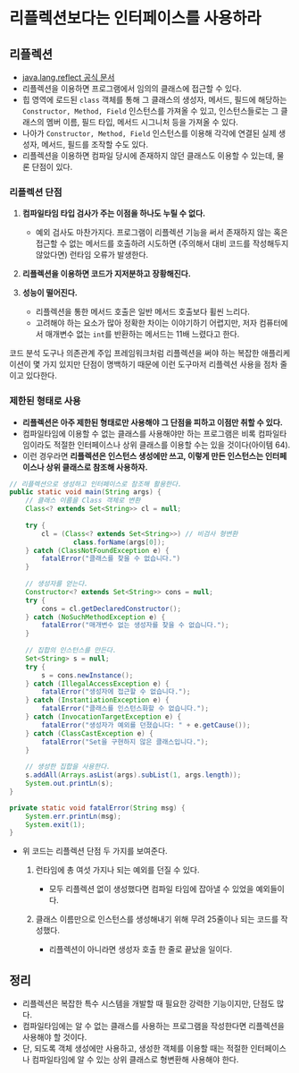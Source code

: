 # 리플렉션보다는 인터페이스를 사용하라

## 리플렉션

* [java.lang.reflect 공식 문서](https://docs.oracle.com/javase/8/docs/api/java/lang/reflect/package-summary.html) 
* 리플렉션을 이용하면 프로그램에서 임의의 클래스에 접근할 수 있다.
* 힙 영역에 로드된 `class` 객체를 통해 그 클래스의 생성자, 메서드, 필드에 해당하는 `Constructor, Method, Field` 인스턴스를 가져올 수 있고,
 인스턴스들로는 그 클래스의 멤버 이름, 필드 타입, 메서드 시그니처 등을 가져올 수 있다.
* 나아가 `Constructor, Method, Field` 인스턴스를 이용해 각각에 연결된 실제 생성자, 메서드, 필드를 조작할 수도 있다.
* 리플렉션을 이용하면 컴파일 당시에 존재하지 않던 클래스도 이용할 수 있는데, 물론 단점이 있다.

### 리플렉션 단점

1. **컴파일타임 타입 검사가 주는 이점을 하나도 누릴 수 없다.**
   * 예외 검사도 마찬가지다. 프로그램이 리플렉션 기능을 써서 존재하지 않는 혹은 접근할 수 없는 메서드를 호출하려 시도하면 (주의해서 대비 코드를
    작성해두지 않았다면) 런타임 오류가 발생한다.

2. **리플렉션을 이용하면 코드가 지저분하고 장황해진다.**

3. **성능이 떨어진다.**
   * 리플렉션을 통한 메서드 호출은 일반 메서드 호출보다 휠씬 느리다.
   * 고려해야 하는 요소가 많아 정확한 차이는 이야기하기 어렵지만, 저자 컴퓨터에서 매개변수 없는 `int`를 반환하는 메서드는 11배 느렸다고 한다.

코드 분석 도구나 의존관계 주입 프레임워크처럼 리플렉션을 써야 하는 복잡한 애플리케이션이 몇 가지 있지만 단점이 명백하기 때문에 이런 도구마저 리플렉션
 사용을 점차 줄이고 있다한다.

### 제한된 형태로 사용

* **리플렉션은 아주 제한된 형태로만 사용해야 그 단점을 피하고 이점만 취할 수 있다.**
* 컴파일타임에 이용할 수 없는 클래스를 사용해야만 하는 프로그램은 비록 컴파일타임이라도 적절한 인터페이스나 상위 클래스를 이용할 수는 있을 것이다(아이템 64).
* 이런 경우라면 **리플렉션은 인스턴스 생성에만 쓰고, 이렇게 만든 인스턴스는 인터페이스나 상위 클래스로 참조해 사용하자.**

```java
// 리플렉션으로 생성하고 인터페이스로 참조해 활용한다.
public static void main(String args) {
    // 클래스 이름을 Class 객체로 변환
    Class<? extends Set<String>> cl = null;
    
    try {
        cl = (Class<? extends Set<String>>) // 비검사 형변환
                class.forName(args[0]);
    } catch (ClassNotFoundException e) {
        fatalError("클래스를 찾을 수 없습니다.")
    }
    
    // 생성자를 얻는다.
    Constructor<? extends Set<String>> cons = null;
    try {
        cons = cl.getDeclaredConstructor();
    } catch (NoSuchMethodException e) {
        fatalError("매개변수 없는 생성자를 찾을 수 없습니다.");
    }
    
    // 집합의 인스턴스를 만든다.
    Set<String> s = null;
    try {
        s = cons.newInstance();
    } catch (IllegalAccessException e) {
        fatalError("생성자에 접근할 수 없습니다.");
    } catch (InstantiationException e) {
        fatalError("클래스를 인스턴스화할 수 없습니다.");
    } catch (InvocationTargetException e) {
        fatalError("생성자가 예외를 던졌습니다: " + e.getCause());
    } catch (ClassCastException e) {
        fatalError("Set을 구현하지 않은 클래스입니다.");
    }
    
    // 생성한 집합을 사용한다.
    s.addAll(Arrays.asList(args).subList(1, args.length));
    System.out.printLn(s);
}

private static void fatalError(String msg) {
    System.err.printLn(msg);
    System.exit(1);
}
```

* 위 코드는 리플렉션 단점 두 가지를 보여준다.
  1. 런타임에 총 여섯 가지나 되는 예외를 던질 수 있다.
     * 모두 리플렉션 없이 생성했다면 컴파일 타임에 잡아낼 수 있었을 예외들이다.
     
  2. 클래스 이름만으로 인스턴스를 생성해내기 위해 무려 25줄이나 되는 코드를 작성했다.
     * 리플렉션이 아니라면 생성자 호출 한 줄로 끝났을 일이다.

## 정리

* 리플렉션은 복잡한 특수 시스템을 개발할 때 필요한 강력한 기능이지만, 단점도 많다.
* 컴파일타임에는 알 수 없는 클래스를 사용하는 프로그램을 작성한다면 리플렉션을 사용해야 할 것이다.
* 단, 되도록 객체 생성에만 사용하고, 생성한 객체를 이용할 때는 적절한 인터페이스나 컴파일타임에 알 수 있는 상위 클래스로 형변환해 사용해야 한다.
